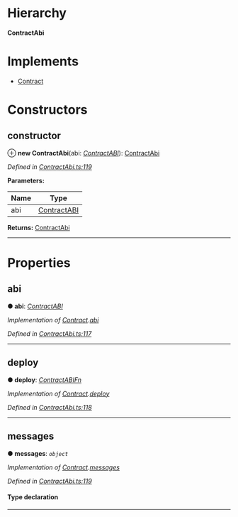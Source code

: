 

# Hierarchy

**ContractAbi**

# Implements

* [Contract](../interfaces/_contractabi_.contract.md)

# Constructors

<a id="constructor"></a>

##  constructor

⊕ **new ContractAbi**(abi: *[ContractABI](../modules/_contractabi_.md#contractabi-1)*): [ContractAbi](_contractabi_.contractabi.md)

*Defined in [ContractAbi.ts:119](https://github.com/polkadot-js/api/blob/b3f2a11/packages/types/src/ContractAbi.ts#L119)*

**Parameters:**

| Name | Type |
| ------ | ------ |
| abi | [ContractABI](../modules/_contractabi_.md#contractabi-1) |

**Returns:** [ContractAbi](_contractabi_.contractabi.md)

___

# Properties

<a id="abi"></a>

##  abi

**● abi**: *[ContractABI](../modules/_contractabi_.md#contractabi-1)*

*Implementation of [Contract](../interfaces/_contractabi_.contract.md).[abi](../interfaces/_contractabi_.contract.md#abi)*

*Defined in [ContractAbi.ts:117](https://github.com/polkadot-js/api/blob/b3f2a11/packages/types/src/ContractAbi.ts#L117)*

___
<a id="deploy"></a>

##  deploy

**● deploy**: *[ContractABIFn](../interfaces/_contractabi_.contractabifn.md)*

*Implementation of [Contract](../interfaces/_contractabi_.contract.md).[deploy](../interfaces/_contractabi_.contract.md#deploy)*

*Defined in [ContractAbi.ts:118](https://github.com/polkadot-js/api/blob/b3f2a11/packages/types/src/ContractAbi.ts#L118)*

___
<a id="messages"></a>

##  messages

**● messages**: *`object`*

*Implementation of [Contract](../interfaces/_contractabi_.contract.md).[messages](../interfaces/_contractabi_.contract.md#messages)*

*Defined in [ContractAbi.ts:119](https://github.com/polkadot-js/api/blob/b3f2a11/packages/types/src/ContractAbi.ts#L119)*

#### Type declaration

[index: `string`]: [ContractABIFn](../interfaces/_contractabi_.contractabifn.md)

___

